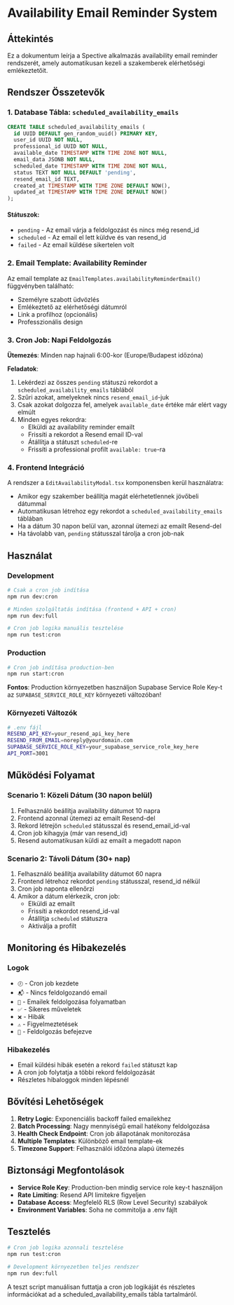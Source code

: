 # Availability Email Reminder System

## Áttekintés

Ez a dokumentum leírja a Spective alkalmazás availability email reminder rendszerét, amely automatikusan kezeli a szakemberek elérhetőségi emlékeztetőit.

## Rendszer Összetevők

### 1. Database Tábla: `scheduled_availability_emails`

```sql
CREATE TABLE scheduled_availability_emails (
  id UUID DEFAULT gen_random_uuid() PRIMARY KEY,
  user_id UUID NOT NULL,
  professional_id UUID NOT NULL,
  available_date TIMESTAMP WITH TIME ZONE NOT NULL,
  email_data JSONB NOT NULL,
  scheduled_date TIMESTAMP WITH TIME ZONE NOT NULL,
  status TEXT NOT NULL DEFAULT 'pending',
  resend_email_id TEXT,
  created_at TIMESTAMP WITH TIME ZONE DEFAULT NOW(),
  updated_at TIMESTAMP WITH TIME ZONE DEFAULT NOW()
);
```

#### Státuszok:
- `pending` - Az email várja a feldolgozást és nincs még resend_id
- `scheduled` - Az email el lett küldve és van resend_id
- `failed` - Az email küldése sikertelen volt

### 2. Email Template: Availability Reminder

Az email template az `EmailTemplates.availabilityReminderEmail()` függvényben található:
- Személyre szabott üdvözlés
- Emlékeztető az elérhetőségi dátumról
- Link a profilhoz (opcionális)
- Professzionális design

### 3. Cron Job: Napi Feldolgozás

**Ütemezés**: Minden nap hajnali 6:00-kor (Europe/Budapest időzóna)

**Feladatok**:
1. Lekérdezi az összes `pending` státuszú rekordot a `scheduled_availability_emails` táblából
2. Szűri azokat, amelyeknek nincs `resend_email_id`-juk
3. Csak azokat dolgozza fel, amelyek `available_date` értéke már elért vagy elmúlt
4. Minden egyes rekordra:
   - Elküldi az availability reminder emailt
   - Frissíti a rekordot a Resend email ID-val
   - Átállítja a státuszt `scheduled`-re
   - Frissíti a professional profilt `available: true`-ra

### 4. Frontend Integráció

A rendszer a `EditAvailabilityModal.tsx` komponensben kerül használatra:
- Amikor egy szakember beállítja magát elérhetetlennek jövőbeli dátummal
- Automatikusan létrehoz egy rekordot a `scheduled_availability_emails` táblában
- Ha a dátum 30 napon belül van, azonnal ütemezi az emailt Resend-del
- Ha távolabb van, `pending` státusszal tárolja a cron job-nak

## Használat

### Development

```bash
# Csak a cron job indítása
npm run dev:cron

# Minden szolgáltatás indítása (frontend + API + cron)
npm run dev:full

# Cron job logika manuális tesztelése
npm run test:cron
```

### Production

```bash
# Cron job indítása production-ben
npm run start:cron
```

**Fontos**: Production környezetben használjon Supabase Service Role Key-t az `SUPABASE_SERVICE_ROLE_KEY` környezeti változóban!

### Környezeti Változók

```bash
# .env fájl
RESEND_API_KEY=your_resend_api_key_here
RESEND_FROM_EMAIL=noreply@yourdomain.com
SUPABASE_SERVICE_ROLE_KEY=your_supabase_service_role_key_here
API_PORT=3001
```

## Működési Folyamat

### Scenario 1: Közeli Dátum (30 napon belül)
1. Felhasználó beállítja availability dátumot 10 napra
2. Frontend azonnal ütemezi az emailt Resend-del
3. Rekord létrejön `scheduled` státusszal és resend_email_id-val
4. Cron job kihagyja (már van resend_id)
5. Resend automatikusan küldi az emailt a megadott napon

### Scenario 2: Távoli Dátum (30+ nap)
1. Felhasználó beállítja availability dátumot 60 napra  
2. Frontend létrehoz rekordot `pending` státusszal, resend_id nélkül
3. Cron job naponta ellenőrzi
4. Amikor a dátum elérkezik, cron job:
   - Elküldi az emailt
   - Frissíti a rekordot resend_id-val
   - Átállítja `scheduled` státuszra
   - Aktiválja a profilt

## Monitoring és Hibakezelés

### Logok
- `🕖` - Cron job kezdete
- `📬` - Nincs feldolgozandó email
- `📧` - Emailek feldolgozása folyamatban
- `✅` - Sikeres műveletek
- `❌` - Hibák
- `⚠️` - Figyelmeztetések
- `🎉` - Feldolgozás befejezve

### Hibakezelés
- Email küldési hibák esetén a rekord `failed` státuszt kap
- A cron job folytatja a többi rekord feldolgozását
- Részletes hibaloggok minden lépésnél

## Bővítési Lehetőségek

1. **Retry Logic**: Exponenciális backoff failed emailekhez
2. **Batch Processing**: Nagy mennyiségű email hatékony feldolgozása
3. **Health Check Endpoint**: Cron job állapotának monitorozása
4. **Multiple Templates**: Különböző email template-ek
5. **Timezone Support**: Felhasználói időzóna alapú ütemezés

## Biztonsági Megfontolások

- **Service Role Key**: Production-ben mindig service role key-t használjon
- **Rate Limiting**: Resend API limitekre figyeljen
- **Database Access**: Megfelelő RLS (Row Level Security) szabályok
- **Environment Variables**: Soha ne commitolja a .env fájlt

## Tesztelés

```bash
# Cron job logika azonnali tesztelése
npm run test:cron

# Development környezetben teljes rendszer
npm run dev:full
```

A teszt script manuálisan futtatja a cron job logikáját és részletes információkat ad a scheduled_availability_emails tábla tartalmáról.
